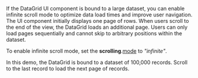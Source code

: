 If the DataGrid UI component is bound to a large dataset, you can enable infinite scroll mode to optimize data load times and improve user navigation. The UI component initially displays one page of rows. When users scroll to the end of the view, the DataGrid loads an additional page. Users can only load pages sequentially and cannot skip to arbitrary positions within the dataset.

To enable infinite scroll mode, set the **scrolling**.[mode](/Documentation/ApiReference/UI_Components/dxDataGrid/Configuration/scrolling/#mode) to *"infinite"*.

In this demo, the DataGrid is bound to a dataset of 100,000 records. Scroll to the last record to load the next page of records.
